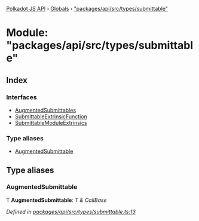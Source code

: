 [Polkadot JS API](../README.md) › [Globals](../globals.md) › ["packages/api/src/types/submittable"](_packages_api_src_types_submittable_.md)

# Module: "packages/api/src/types/submittable"

## Index

### Interfaces

* [AugmentedSubmittables](../interfaces/_packages_api_src_types_submittable_.augmentedsubmittables.md)
* [SubmittableExtrinsicFunction](../interfaces/_packages_api_src_types_submittable_.submittableextrinsicfunction.md)
* [SubmittableModuleExtrinsics](../interfaces/_packages_api_src_types_submittable_.submittablemoduleextrinsics.md)

### Type aliases

* [AugmentedSubmittable](_packages_api_src_types_submittable_.md#augmentedsubmittable)

## Type aliases

###  AugmentedSubmittable

Ƭ **AugmentedSubmittable**: *T & CallBase*

*Defined in [packages/api/src/types/submittable.ts:13](https://github.com/polkadot-js/api/blob/e425a38a7c/packages/api/src/types/submittable.ts#L13)*

